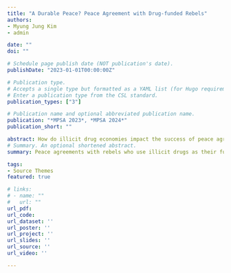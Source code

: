 ```yaml
---
title: "A Durable Peace? Peace Agreement with Drug-funded Rebels"
authors:
- Myung Jung Kim
- admin

date: ""
doi: ""

# Schedule page publish date (NOT publication's date).
publishDate: "2023-01-01T00:00:00Z"

# Publication type.
# Accepts a single type but formatted as a YAML list (for Hugo requirements).
# Enter a publication type from the CSL standard.
publication_types: ["3"]

# Publication name and optional abbreviated publication name.
publication: "*MPSA 2023*, *MPSA 2024*"
publication_short: ""

abstract: How do illicit drug economies impact the success of peace agreements? This question has been largely overlooked in the literature. In this paper, we address this oversight by examining how a rebel group's involvement in the illicit economy influences the durability of peace following a peaceful settlement. Specifically, we assess the likelihood of group fragmentation and the subsequent levels of violence. We contend that peace agreements signed by rebels reliant on illicit drug economies are more susceptible to fragmentation and recurrent violence. Due to the lucrative nature of the illicit drug trade, the benefits of peace agreements often favor rebel leaders, leaving the rank-and-file members discontented. These lower-ranking rebels, given the motives and opportunities stemming from the illicit drug economies, may revert to illegal activities. Consequently, they are more likely to rearm in order to expand their dominion over drug operations, countering government anti-drug initiatives. This can lead to group fragmentation and sustained violence post-peace agreement. Incorporating territorial provisions in peace agreements, however, could potentially mitigate this outcome by offering collective benefits to the entire rebel faction. We test this hypothesis by examining rebel fragmentation and patterns of violence from 1990 to 2015.
# Summary. An optional shortened abstract.
summary: Peace agreements with rebels who use illicit drugs as their funding sources are more likely to experience rebel splintering and post-war violence. This effect is mitigated when the peace agreements include territorial provisions.

tags:
- Source Themes
featured: true

# links:
# - name: ""
#   url: ""
url_pdf: 
url_code: 
url_dataset: ''
url_poster: ''
url_project: ''
url_slides: ''
url_source: ''
url_video: ''

---
```


